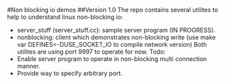 #Non blocking io demos
##Version 1.0
The repo contains several utilites to help to understand linux non-blocking io:
- server\_stuff (server\_stuff.cc): sample server program (IN PROGRESS).
- nonblocking: client which demonstrates non-blocking write (use make var DEFINES=-DUSE\_SOCKET\_IO to compile network version)
Both utilites are using port 9997 to operate for now.
Todo:
- Enable server program to operate in non-blocking multi connection manner.
- Provide way to specify arbitrary port.

